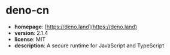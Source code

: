 # deno-cn

- **homepage**: [https://deno.land](https://deno.land)
- **version**: 2.1.4
- **license**: MIT
- **description**: A secure runtime for JavaScript and TypeScript

